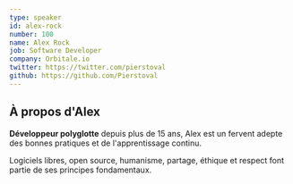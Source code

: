 ```yaml
---
type: speaker
id: alex-rock
number: 100
name: Alex Rock
job: Software Developer
company: Orbitale.io
twitter: https://twitter.com/pierstoval
github: https://github.com/Pierstoval
---
```


## À propos d'Alex

**Développeur polyglotte** depuis plus de 15 ans, Alex est un fervent adepte des bonnes pratiques et de l'apprentissage continu.

Logiciels libres, open source, humanisme, partage, éthique et respect font partie de ses principes fondamentaux.
